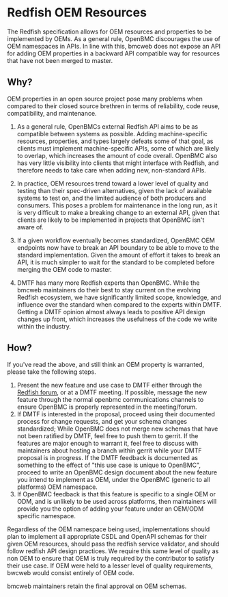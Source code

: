 # Redfish OEM Resources

The Redfish specification allows for OEM resources and properties to be
implemented by OEMs. As a general rule, OpenBMC discourages the use of OEM
namespaces in APIs. In line with this, bmcweb does not expose an API for adding
OEM properties in a backward API compatible way for resources that have not been
merged to master.

## Why?

OEM properties in an open source project pose many problems when compared to
their closed source brethren in terms of reliability, code reuse, compatibility,
and maintenance.

1. As a general rule, OpenBMCs external Redfish API aims to be as compatible
   between systems as possible. Adding machine-specific resources, properties,
   and types largely defeats some of that goal, as clients must implement
   machine-specific APIs, some of which are likely to overlap, which increases
   the amount of code overall. OpenBMC also has very little visibility into
   clients that might interface with Redfish, and therefore needs to take care
   when adding new, non-standard APIs.

2. In practice, OEM resources trend toward a lower level of quality and testing
   than their spec-driven alternatives, given the lack of available systems to
   test on, and the limited audience of both producers and consumers. This poses
   a problem for maintenance in the long run, as it is very difficult to make a
   breaking change to an external API, given that clients are likely to be
   implemented in projects that OpenBMC isn't aware of.

3. If a given workflow eventually becomes standardized, OpenBMC OEM endpoints
   now have to break an API boundary to be able to move to the standard
   implementation. Given the amount of effort it takes to break an API, it is
   much simpler to wait for the standard to be completed before merging the OEM
   code to master.

4. DMTF has many more Redfish experts than OpenBMC. While the bmcweb maintainers
   do their best to stay current on the evolving Redfish ecosystem, we have
   significantly limited scope, knowledge, and influence over the standard when
   compared to the experts within DMTF. Getting a DMTF opinion almost always
   leads to positive API design changes up front, which increases the usefulness
   of the code we write within the industry.

## How?

If you've read the above, and still think an OEM property is warranted, please
take the following steps.

1. Present the new feature and use case to DMTF either through the
   [Redfish forum](https://www.redfishforum.com), or at a DMTF meeting. If
   possible, message the new feature through the normal openbmc communications
   channels to ensure OpenBMC is properly represented in the meeting/forum.
2. If DMTF is interested in the proposal, proceed using their documented process
   for change requests, and get your schema changes standardized; While OpenBMC
   does not merge new schemas that have not been ratified by DMTF, feel free to
   push them to gerrit. If the features are major enough to warrant it, feel
   free to discuss with maintainers about hosting a branch within gerrit while
   your DMTF proposal is in progress. If the DMTF feedback is documented as
   something to the effect of "this use case is unique to OpenBMC", proceed to
   write an OpenBMC design document about the new feature you intend to
   implement as OEM, under the OpenBMC (generic to all platforms) OEM namespace.
3. If OpenBMC feedback is that this feature is specific to a single OEM or ODM,
   and is unlikely to be used across platforms, then maintainers will provide
   you the option of adding your feature under an OEM/ODM specific namespace.

Regardless of the OEM namespace being used, implementations should plan to
implement all appropriate CSDL and OpenAPI schemas for their given OEM
resources, should pass the redfish service validator, and should follow redfish
API design practices. We require this same level of quality as non OEM to ensure
that OEM is truly required by the contributor to satisfy their use case. If OEM
were held to a lesser level of quality requirements, bwcweb would consist
entirely of OEM code.

bmcweb maintainers retain the final approval on OEM schemas.

